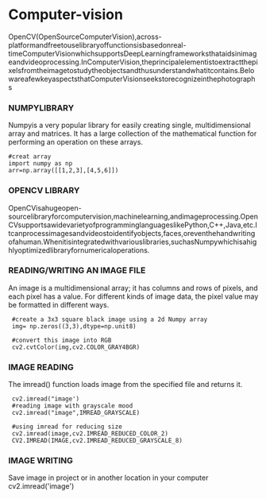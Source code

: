 # Computer-vision
OpenCV(OpenSourceComputerVision),across-platformandfreetouselibraryoffunctionsisbasedonreal-timeComputerVisionwhichsupportsDeepLearningframeworksthataidsinimageandvideoprocessing.InComputerVision,theprincipalelementistoextractthepixelsfromtheimagetostudytheobjectsandthusunderstandwhatitcontains.BelowareafewkeyaspectsthatComputerVisionseekstorecognizeinthephotographs
### NUMPYLIBRARY
Numpyis a very popular library for easily creating single, multidimensional array and matrices. It has a large collection of the mathematical function for performing an operation on these arrays.
       
    #creat array
    import numpy as np 
    arr=np.array([[1,2,3],[4,5,6]])
### OPENCV LIBRARY
OpenCVisahugeopen-sourcelibraryforcomputervision,machinelearning,andimageprocessing.OpenCVsupportsawidevarietyofprogramminglanguageslikePython,C++,Java,etc.Itcanprocessimagesandvideostoidentifyobjects,faces,oreventhehandwritingofahuman.Whenitisintegratedwithvariouslibraries,suchasNumpywhichisahighlyoptimizedlibraryfornumericaloperations.
### READING/WRITING AN IMAGE FILE
An image is a multidimensional array; it has columns and rows of pixels, and each pixel has a value. For different kinds of image data, the pixel value may be formatted in different ways.

     #create a 3x3 square black image using a 2d Numpy array
     img= np.zeros((3,3),dtype=np.unit8)
     
     #convert this image into RGB 
     cv2.cvtColor(img,cv2.COLOR_GRAY4BGR)
### IMAGE READING
The imread() function loads image from the specified file and returns it.

     cv2.imread("image')
     #reading image with grayscale mood
     cv2.imread("image",IMREAD_GRAYSCALE)
     
     #using imread for reducing size
     cv2.imread(image,cv2.IMREAD_REDUCED_COLOR_2)
     CV2.IMREAD(IMAGE,cv2.IMREAD_REDUCED_GRAYSCALE_8)
### IMAGE WRITING
Save image in project or in another location in your computer
     cv2.imread('image')
   
    
    
     
